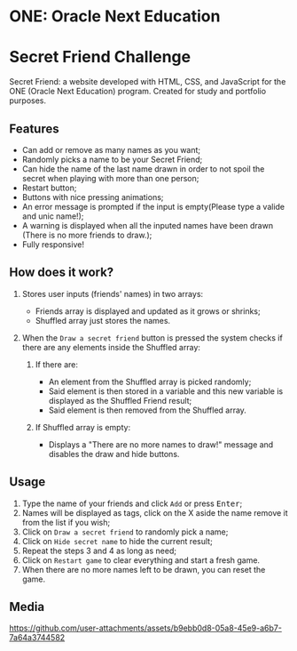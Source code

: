 # ONE: Oracle Next Education

# Secret Friend Challenge
Secret Friend: a website developed with HTML, CSS, and JavaScript for the ONE (Oracle Next Education) program. Created for study and portfolio purposes.

## Features

- Can add or remove as many names as you want;
- Randomly picks a name to be your Secret Friend;
- Can hide the name of the last name drawn in order to not spoil the secret when playing with more than one person;
- Restart button;
- Buttons with nice pressing animations;
- An error message is prompted if the input is empty(Please type a valide and unic name!);
- A warning is displayed when all the inputed names have been drawn (There is no more friends to draw.);
- Fully responsive!

## How does it work?

1. Stores user inputs (friends' names) in two arrays:

   - Friends array is displayed and updated as it grows or shrinks;
   - Shuffled array just stores the names.

2. When the `Draw a secret friend` button is pressed the system checks if there are any elements inside the Shuffled array:

   1. If there are:

      - An element from the Shuffled array is picked randomly;
      - Said element is then stored in a variable and this new variable is displayed as the Shuffled Friend result;
      - Said element is then removed from the Shuffled array.

   2. If Shuffled array is empty:
      - Displays a "There are no more names to draw!" message and disables the draw and hide buttons.

## Usage

1. Type the name of your friends and click `Add` or press <kbd>Enter</kbd>;
2. Names will be displayed as tags, click on the X aside the name remove it from the list if you wish;
3. Click on `Draw a secret friend` to randomly pick a name;
4. Click on `Hide secret name` to hide the current result;
5. Repeat the steps 3 and 4 as long as need;
6. Click on `Restart game` to clear everything and start a fresh game.
7. When there are no more names left to be drawn, you can reset the game.

## Media

https://github.com/user-attachments/assets/b9ebb0d8-05a8-45e9-a6b7-7a64a3744582


